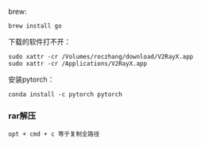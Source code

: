 brew:

```
brew install go
```



下载的软件打不开：

```
sudo xattr -cr /Volumes/roczhang/download/V2RayX.app
sudo xattr -cr /Applications/V2RayX.app
```

安装pytorch：

```
conda install -c pytorch pytorch
```

### rar解压



```
opt + cmd + c 等于复制全路径
```

